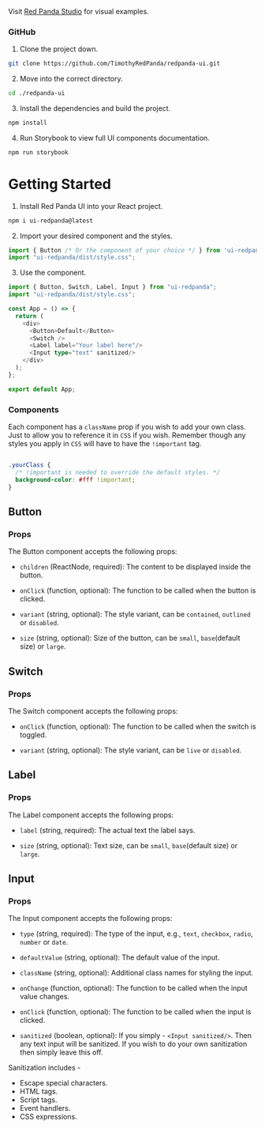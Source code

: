 Visit [Red Panda Studio](https://red-panda.studio/redpandaui) for visual examples.

### GitHub

1) Clone the project down.

```bash
git clone https://github.com/TimothyRedPanda/redpanda-ui.git
```
2) Move into the correct directory.

```bash
cd ./redpanda-ui
```
3) Install the dependencies and build the project.

```bash
npm install
```
4) Run Storybook to view full UI components documentation.

```bash
npm run storybook
```

# Getting Started

1) Install Red Panda UI into your React project.

```bash
npm i ui-redpanda@latest
```
2) Import your desired component and the styles.

```typescript
import { Button /* Or the component of your choice */ } from 'ui-redpanda';
import "ui-redpanda/dist/style.css";
```

3) Use the component.

```typescript
import { Button, Switch, Label, Input } from "ui-redpanda";
import "ui-redpanda/dist/style.css";

const App = () => {
  return (
    <div>
      <Button>Default</Button>
      <Switch />
      <Label label="Your label here"/>
      <Input type="text" sanitized/>
    </div>
  );
};

export default App;
```

### Components

Each component has a `className` prop if you wish to add your own class. Just to allow you to reference it in `CSS` if you wish. Remember though any styles you apply in `CSS` will have to have the `!important` tag.

```css

.yourClass {
  /* !important is needed to override the default styles. */
  background-color: #fff !important;
}

```

## Button

### Props

The Button component accepts the following props:

* `children` (ReactNode, required): The content to be displayed inside the button.

* `onClick` (function, optional): The function to be called when the button is clicked.

* `variant` (string, optional): The style variant, can be `contained`, `outlined` or `disabled`.

* `size` (string, optional): Size of the button, can be `small`, `base`(default size) or `large`.


## Switch

### Props

The Switch component accepts the following props:

* `onClick` (function, optional): The function to be called when the switch is toggled.

* `variant` (string, optional): The style variant, can be `live` or `disabled`.

## Label

### Props

The Label component accepts the following props:

* `label` (string, required): The actual text the label says.

* `size` (string, optional): Text size, can be `small`, `base`(default size) or `large`.


## Input

### Props

The Input component accepts the following props:

* `type` (string, required): The type of the input, e.g., `text`, `checkbox`, `radio`, `number` or `date`.

* `defaultValue` (string, optional): The default value of the input.

* `className` (string, optional): Additional class names for styling the input.

* `onChange` (function, optional): The function to be called when the input value changes.

* `onClick` (function, optional): The function to be called when the input is clicked.

* `sanitized` (boolean, optional): If you simply - `<Input sanitized/>`. Then any text input will be sanitized. If you wish to do your own sanitization then simply leave this off.

Sanitization includes -
  * Escape special characters.
  * HTML tags.
  * Script tags.
  * Event handlers.
  * CSS expressions.